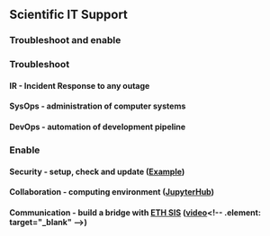 ## Scientific IT Support <!-- markdownlint-disable MD041-->

### Troubleshoot and enable <!-- .element: class="fragment" -->

<!-- NEXT-V -->

### Troubleshoot

#### IR - Incident Response to any outage <!-- .element: class="fragment" -->

#### SysOps - administration of computer systems <!-- .element: class="fragment" -->

#### DevOps - automation of development pipeline <!-- .element: class="fragment" -->

<!-- NEXT-V -->

### Enable

#### Security - setup, check and update <!-- .element: class="fragment" -->([Example](https://www.ssllabs.com/ssltest/analyze.html?d=cemgems.app&latest)<!-- .element: target="_blank" -->)

#### Collaboration - computing environment <!-- .element: class="fragment" -->([JupyterHub](https://jupyter.org/hub)<!-- .element: target="_blank" -->)

#### Communication - build a bridge with <!-- .element: class="fragment" -->[ETH SIS](https://sis.id.ethz.ch/about.html)<!-- .element: target="_blank" --> ([video](https://www.youtube.com/watch?v=NzAco47UZrA")<!-- .element: target="_blank" -->)
